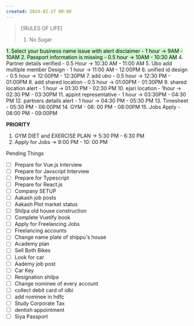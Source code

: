 ```yaml
---
created: 2024-02-27 00:08
---
```


> [!RULES OF LIFE]
>
> 1. No Sugar
> 


<mark style="background: #BBFABBA6;">1. Select your business name issue with alert disclaimer - 1 hour -> 9AM - 10AM
</mark>
<mark style="background: #BBFABBA6;">2. Passport information is missing - 0.5 hour -> 10AM - 10:30 AM</mark>
4. Partner details verified - 0.5 Hour -> 10:30 AM - 11:00 AM
5. Ubo add multiple member Design - 1 hour -> 11:00 AM - 12:00PM
6. unified id design - 0.5 hour -> 12:00PM - 12:30PM
7. add ubo - 0.5 hour -> 12:30 PM - 01:00PM
8. add shared location - 0.5 hour -> 01:00PM - 01:30PM
9. shared location alert - 1 hour -> 01:30 PM - 02:30 PM
10. ejari location - 1hour -> 02:30 PM - 03:30PM 
11. appint representative - 1 hour -> 03:30PM - 04:30 PM
12. partners details alert - 1 hour -> 04:30 PM - 05:30 PM
13. Timesheet - 05:30 PM - 06:00PM
14. GYM - 06: 00 PM - 08:00PM
15. Jobs Apply - 08:00 PM - 09:00PM

**PRIORITY**

1. GYM DIET and EXERCISE PLAN -> 5:30 PM - 6:30 PM
2. Apply for Jobs -> 9:00 PM - 10: 00 PM

Pending Things

- [ ] Prepare for Vue.js Interview
- [ ] Prepare for Javscript Interview
- [ ] Prepare for Typescript
- [ ] Prepare for React.js
- [ ] Company SETUP
- [ ] Aakash job posts
- [ ] Aakash Plot market status
- [ ] Shilpa old house construction
- [ ] Complete Vuetify book
- [ ] Apply for Freelancing Jobs
- [ ] Freelancing accounts
- [ ] Change name plate of shippu's house 
- [ ] Academy plan 
- [ ] Sell Both Bikes
- [ ] Look for car
- [ ] Aademy job post
- [ ] Car Key 
- [ ] Resignation shilpa
- [ ] Change nominee of every account
- [ ] collect debit card of idbi
- [ ] add nominee in hdfc 
- [ ] Study Corporate Tax
- [ ] dentish appointment
- [ ] Siya Passport